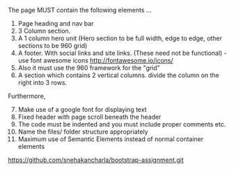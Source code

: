 The page MUST contain the following elements ...

1. Page heading and nav bar
2. 3 Column section. 
3. A 1 column hero unit (Hero section to be full width, edge to edge, other sections to be 960 grid)
4. A footer. With social links and site links. (These need not be functional) - use font awesome icons http://fontawesome.io/icons/
5. Also it must use the 960 framework for the "grid" 
6. A section which contains 2 vertical columns. divide the column on the right into 3 rows.

Furthermore,

7. Make use of a google font for displaying text
8. Fixed header with page scroll beneath the header
9. The code must be indented and you must include proper comments etc.
10. Name the files/ folder structure appropriately
11. Maximum use of Semantic Elements instead of normal container elements

https://github.com/snehakancharla/bootstrap-assignment.git
